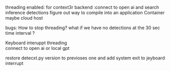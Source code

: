 threading enabled:
for context3r backend :connect to open ai and search inference detections 
figure out way to compile into an application
Container maybe
cloud host



bugs:
How to stop threading?
what if we have no detections at the 30 sec time interval ?


Keyboard interuppt threading\
connect to open ai or local gpt

restore detecxt.py version to previoses one and add system exit to jeyboard interrupt
